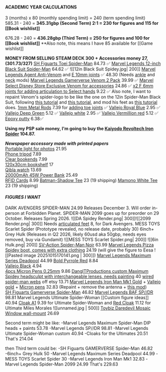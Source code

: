 #### **ACADEMIC YEAR CALCULATIONS**  
3 (months) x 80 (monthly spending limit) \= 240 (term spending limit)  
585.31 \- 240 \= **345.31gbp (Second Term) 2:1 \= 230 for figures and 115 for [[Book wishlist]]**

676.28 \- 240 \= **436.28gbp (Third Term) = 250 for figures and 100 for [[Book wishlist]]**
**Also note, this means I have 85 available for [[Game wishlist]]

**MONEY FROM SELLING STEAM DECK 300 + Accessories money 27, (301.73/327)**
[SH Figuarts Toei Spider-Man](https://zenmarket.jp/en/mercariproduct.aspx?itemCode=m35711783435) 84.73 ✅
[Marvel Legends 12-inch Black Suit Spider-Man](https://zenmarket.jp/en/mercariproduct.aspx?itemCode=m32096359382) 64.62 ✅
![[12in Black Suit Spidey.jpg| 200]]
[Marvel Legends Agent Anti-Venom](https://forbiddenplanet.com/471133-marvel-legendsmagic-the-gathering-action-figure-agent-anti-venom/) and [E 10mm joints](https://www.aliexpress.com/item/1005005324042088.html) ✅ 48.30 (Needs [ankle](https://www.youtube.com/shorts/_iQMTq_AkMg) and [neck](https://www.youtube.com/shorts/UTXk53sCx18) mods)
[Marvel Legends Gamerverse Venom 2 Pack](https://www.amazon.co.uk/Marvel-Legends-Gamerverse-Captain-Collectibles/dp/B0DK7NKM6J?crid=1CWKMVFACXFQL&dib=eyJ2IjoiMSJ9.dtRx0fC7dbeaK7uwUsWtKsF3vXS3o8l6tqfrAudQM0Yn6ffUFIdXf2YznuEib3adKDDhBbeotq81I_x02rGqSgJsV_B7WAPNbNtSU1t-XRRbci0nzwJ9p7Ap1yQ92Rz1zGRyuXk33B1dOAU12UFqpPX3lFdDRPFpE49tNoYksh7VqdLv-qa98MQrVhSLI0UxMfjCU4i1aOnO0q_C3Utc2FQnxwDtUlETObUiTCaNgMMFHxRNS6NKZCBh_HOTl6E0ady6muq6MkVCaOQVXl705JRimf26MPusGHMpJrxH3mw.MYDvliO4ypAdcoZMtyym6BHp_XpkkBechhPkwr-LHRo&dib_tag=se&keywords=marvel+legends+venom&qid=1756139159&sprefix=marvel+legends+ven%2Caps%2C180&sr=8-3) 39.99 ✅
[Marvel Select Disney Store Exclusive Venom for accessories](https://www.ebay.co.uk/itm/406028646415) 24.86 ✅
[x2 F 6mm joints for adding articulation to Select hands](https://www.aliexpress.com/item/1005005324042088.html) 9.22 ✅
Also note, I want to repaint Venom's spider-logo to be like the one on the 12in Spider-Man Black Suit, following [this tutorial](https://youtu.be/RPi2WmLPxv8) and [this tutorial](https://youtu.be/xDrXjyuO5bc?si=V7qNdi77Jdu1jBp0), and mod his feet as [this tutorial](https://www.youtube.com/shorts/4kY5DhkBpb8) does.
[1mm Metal Rods](https://www.amazon.co.uk/TA-VIGOR-Stainless-Crafts-Helicopter-Airplane/dp/B0CD7QZTCF?crid=2T65VTXIU9EQ5&dib=eyJ2IjoiMSJ9.ZFlnuV3CdnOxRXLV7GxNuF_cBE1rz2jRI-c30d_egFRj59D4HErqkAiwKA1qLiANBUKeH2gncElNElZn3eq8D5TwBt9S1l_nlBLUtpf9l1iONT88kU-MUYm4Kl_Xi-RePY2iX4dpwYYNOGvFSv0hCo0E6ZumBlfNRPJ-pE5mHZhSyNnxZpdDmm__hjc0RBZg8O_HwMvTlAFEPyv9mFjgrqoZyTJA8aWtriLrpZyk33OBoDl-ctu95Fa4TBPbZRY9zth4YxgADjv-4LQJqfLaG5bBCha--bwxlVhsaWYXULE.saa3yzeM1viE76anuRUh1VYsMDawyDNeFN-h_YjQDdI&dib_tag=se&keywords=metal%2Brod%2B1mm&qid=1759972902&sprefix=metal%2Brod%2B1mm%2Caps%2C147&sr=8-9&th=1) 7.39 for [adding toe joints](https://www.youtube.com/shorts/4kY5DhkBpb8) ✅
[Vallejo Royal Blue](https://www.amazon.co.uk/Vallejo-Model-Color-Acrylic-Paint/dp/B000PH7OQ6?crid=1VVPPRLKJBQJE&dib=eyJ2IjoiMSJ9.fsmNv9wAmF73PmtGyq_LCc0wHzeCWCFyHNkFnTaWbKbcMrC3MIcFtfLYj8ZQ59WZkEbqelJT_LjL6u6w2ZiHJFSdJVNuCE7msGoOsS5W6ODheO2cVx2nCyWQ02b6UhV5FutHolFy1WNnEXBM6892-9I4b02vEnsqCGwldij7lSDtC6Da0Hgz3r1EWEK3XTRiwbpdvHVhMhhmU9Pa6h5DGF2JfoDObERlN3Xij9dCKK4nUMfNql52pzdbNJoRDnxLa7Xi7YmQu3R3GB6i0xa9dczHyhFgZHAXGsYFbnGQ0XQ.ry2UxazsfzF1mh57jET6pIw5pSK5UPOx6OEVPTQd8qw&dib_tag=se&keywords=vallejo%2Broyal%2Bblue&qid=1758872398&sprefix=vallejo%2Broyal%2Bblue%2Caps%2C131&sr=8-1&th=1) 2.95 ✅
[Vallejo Deep Green](https://www.amazon.co.uk/Vallejo-Model-Color-Acrylic-Paint/dp/B000PHBEM6?crid=1WWNKHZBT3EPE&dib=eyJ2IjoiMSJ9.LHWg9fkg2CMeC1tbKR_u5HuCFZQhVax2GPJRgYe52i9bMp96wHvTqYk4Vn7QJ23mQH69ckih86E7MqoDSVgwf_yn0hbaClSC2gcS86BTVa0y8SQ-l9wetHHvsyN9V5455lXU4_uleoGE0FwYalUxcewcAJ__AIMUEmc8KSaL4h3wNxuv5ywtdxfRACDKBtQKYjXIkU6tLRWFNGi040cAYkUUx5NVHF6LsCS7oRsy2W-ySb3Q76GJZsoWSVdB0DBEFFL0w53F80FfRRPvRg8p-fYXeLnp4HO-I766Gh7mYl4.eZPNOwQvoEKOAfY8NlM06Sw8HgdS6luI1PV_3pPNXLM&dib_tag=se&keywords=vallejo%2Bdeep%2Bgreen&qid=1758872407&sprefix=vallejo%2Bdeep%2Bgree%2Caps%2C104&sr=8-1&th=1) 5.12 ✅
[Vallejo white](https://www.amazon.co.uk/Vallejo-Model-Color-Acrylic-Paint/dp/B000PH7OZM) 2.95 ✅
[Vallejo Vermillion red](https://www.amazon.co.uk/Vallejo-Model-Color-Acrylic-Paint/dp/B000PH9JR8?source=ps-sl-shoppingads-lpcontext&smid=A24YWSJL4NZAIN&th=1) 5.12 ✅
[Epoxy putty](https://www.amazon.co.uk/Milliput-Epoxy-Putty-White/dp/B004RO1XQU/262-1879676-9991234?pd_rd_w=6Qhcj&content-id=amzn1.sym.26650545-76bb-4cec-9169-6ae3698dbb86&pf_rd_p=26650545-76bb-4cec-9169-6ae3698dbb86&pf_rd_r=BSGBWQE5W18RJDH8TJBE&pd_rd_wg=VIPJZ&pd_rd_r=29c41a72-69f5-4ca8-8e24-c97e51b025ce&pd_rd_i=B004RO1XQU&psc=1) 6.38✅

**Using my PSP sale money, I'm going to buy the [Kaiyodo Revoltech Iron Spider](https://zenmarket.jp/en/mercariproduct.aspx?itemCode=m24214284932) 104.87.**

***Newspaper accessory made with printed papers***  
[Portable light for photos](https://www.aliexpress.com/item/4001132435958.html?invitationCode=Nk5WWG9Fd1pIUHU0VkNuTU90bE4xbmptNzY5SG5hZHhLc2lXRWhYb1AwdWVQemFTZUJrNWVWT0s1MU1hdTAyWg&srcSns=sns_Copy&spreadType=socialShare&social_params=61255092969&bizType=ProductDetail&spreadCode=Nk5WWG9Fd1pIUHU0VkNuTU90bE4xbmptNzY5SG5hZHhLc2lXRWhYb1AwdWVQemFTZUJrNWVWT0s1MU1hdTAyWg&aff_fcid=53caf2040f224c14a827912e34cd185c-1758731852211-08817-_Ex3vUBy&tt=MG&aff_fsk=_Ex3vUBy&aff_platform=default&sk=_Ex3vUBy&aff_trace_key=53caf2040f224c14a827912e34cd185c-1758731852211-08817-_Ex3vUBy&shareId=61255092969&businessType=ProductDetail&platform=AE&terminal_id=b4f21691d67147bda3b5aa1df2020bba&afSmartRedirect=y) 21.95  
[Phone tripod](https://www.amazon.co.uk/dp/B0CQP77YP4?ref=cm_sw_r_cso_cp_apan_dp_6NN2VGV0TFFM5D67WCBQ&social_share=cm_sw_r_cso_cp_apan_dp_6NN2VGV0TFFM5D67WCBQ&titleSource=true) 7.89  
[Clear bookends](https://amzn.eu/d/c2mRlW7) 7.99  
[120x30cm bookshelf](https://www.ikea.com/gb/en/p/bergshult-shelf-brown-black-80426283/) 17  
[Qibla watch](https://www.aliexpress.com/item/1005004987915492.html?pvid=5652dc25-4d2e-41c9-8c0e-3bde7d8c734e&_t=gps-id%3ApcJustForYou%2Cscm-url%3A1007.13562.416251.0%2Cpvid%3A5652dc25-4d2e-41c9-8c0e-3bde7d8c734e%2Ctpp_buckets%3A668%232846%238114%231999&utparam-url=scene%3ApcJustForYou%7Cquery_from%3A%7Cx_object_id%3A1005004987915492%7C_p_origin_prod%3A) 13.69  
[20000mAh 45W Power Bank](https://www.amazon.co.uk/dp/B0D6378L2B/?coliid=I1WMKZ5LXDRE5P&colid=3QR68R4Q0W63Y&th=1) 25.49  
[RFID Cards](https://www.amazon.co.uk/WHonor-Blocking-Protector-Contactless-Protection/dp/B0CHHZ323V?dib=eyJ2IjoiMSJ9.3oovWHGg-Tc2LmkMhu1lva1pRWNjmBCC9_wKGJhg9-CbuF1wMvwtMVZCu-dZH5W4bZwesuyTv9Ga_SNwsD1S7KM70ghG3Ivji9gby1X_yA2l-ldbs9QvFkLulVhsgXHAS_XrO2GdpQYgca0Ae61HEsNuv0EsHuKwIgv-jU0HFb1CyyQR4-11EkvebN6Y3TgUrvuyOyElX7m1fm7CCMjxUVRGWZC042d-E0WmPF5YEKnzDG9q8csTLBDKXDnbJUX9meI_O1EaKB6v66lNUKcKOBCZTHXrpbmFR6zQZC1p4nc.qbFclqgKO2To5rtlQMiyww3nbd9douTbFoUkmKSi0Cc&dib_tag=se&keywords=RFID+Cards&qid=1759682979&sr=8-4) 8.99
[Batman-Shadow Tee](https://mamono.world/products/btm-shd) 23 (19 shipping)
[Mamono White Tee](https://mamono.world/products/skc-vs2?variant=46151394590912) 23 (19 shipping)
#### ***FIGURES I WANT***
DARK AVENGERS SPIDER-MAN 24.99 Releases December 3. Will order in-person at Forbidden Planet. 
SPIDER-MAN 2099 goes up for preorder on 29 October. Releases Spring 2026.
![[DA Spidey Render.png| 300]]![[2099 Render.png| 300]]
Needs [articulated feet](https://www.etsy.com/uk/listing/1675366287/retro-articulated-toes-pair-for-marvel?show_sold_out_detail=1&ref=nla_listing_details) 8, for Dark Avengers.
MESS TOYS Scarlet Spider (Prototype revealed, no release date, probably 30)
6inch+ Grey Hulk (Releases in Q2 2026, likely 60usd aka 50gbp, needs eyes removed, buy via Gundamit)
![[MESS TOYS Scarlet Spider.png| 200]] ![[6in Hulk.png| 200]]
[SV-Action Spider-Man Noir](https://www.nin-nin-game.com/en/spider-man/98019-sv-action-spider-man-into-the-spider-verse-spider-man-noir-sentinel-.html) 63.99
[Marvel Legends Pizza Spidey boot, comes with extra clothing](https://www.aliexpress.com/item/1005003312494959.html?pdp_npi=4%40dis%21GBP%21%EF%BF%A122.11%21%EF%BF%A118.79%21%21%21204.16%21173.50%21%40211b61a417605406552856722ed1f9%2112000028475807967%21sh%21UK%212834634728%21X&spm=a2g0o.store_pc_allItems_or_groupList.new_all_items_2007593937303.1005003312494959) 24.19 (will give the figure to Eesa
![[Pasted image 20251015170141.png | 300]])
[Marvel Legends Maximum Series Deadpool](https://www.amazon.co.uk/Marvel-Legends-Maximum-Deadpool-Action/dp/B0DMRD3K4G?crid=2XS44Z9P20TAV&dib=eyJ2IjoiMSJ9.iNJkSCrO1riF8rBG2AbRw56cSABwEpo6SRwCAvtNzXTqnrMLCSnXng3DC0tKpbePziKbK9f7HbOvG8UEO1zJcYLVlWjKGCeCp9Da3ucVTLe_-8oGZmUfnyQnJSo2HYR4LPV69DS3Qh9VSvotC0YljPjqfLoilYwvgPduVwFn6axkLMyM7MJngV_HL8pCf6YK3RpRmRhc95rW_BKXrs8md6VBiKsqfo8oF0EKH3KRZOd1K_SCWvWaqDMlpuWyvdeKA3cbKbuvwMp8qW8PGPIG3Awb0I39VuNH33CJ2broocA.U1CfSDYbzldiik9Q9ra5pBec9rG19Dr1tuZ3ufQQ9fk&dib_tag=se&keywords=maximum+deadpool&qid=1759855126&sprefix=maximum+deadpool%2Caps%2C176&sr=8-4) 44.99
[Bold Pyrrole Red](https://www.ebay.co.uk/itm/204769887945?_skw=Pro+Acryl+Bold+Pyrrole+Red&itmmeta=01K4K0W4S203NKVYZP57YWJ24T&hash=item2fad3c86c9:g:0fAAAOSwuadmL2d8&itmprp=enc%3AAQAKAAAA8FkggFvd1GGDu0w3yXCmi1cubmpXIEpjBsH%2Flj8wj0qdBI%2B5rCR8riHCSM3cU1bZQ5%2BatWSGr53dMboYV3L8X6dbNi5epaxJOoo5u3RTy%2B3NQIfnyhTMJ84Gq9Hlx2JrR3AU3K91ZEw89E1phPpqBNSyyid%2FrmVgrUGapc4xAXLZGTJpbjwsF9%2FBR3jTnKvvdQreJ3%2FX6odtuty%2BsOjv2knpu1GERzYc3A62FAzEc%2BZ7YLVeSU2dwzBwUYQ0deP3JauOwDDCxhk554lfMmdtJv4GEpEsfxBmWM8RcMo8L1JCJlrRNTFQPrcWfpP2%2Fk2dag%3D%3D%7Ctkp%3ABk9SR5DO8OCkZg) 8.84  
[Vallejo Black](https://amzn.eu/d/bbalCsI) 4.94  
[4pcs Micron Pens 0.25mm](https://www.amazon.co.uk/Sakura-Pigma-Micron-Black-0-25mm/dp/B07XYXBX62?crid=4KI9FKRLRZWC&dib=eyJ2IjoiMSJ9.kSObt0GaKA1Rh6eOZGgWH2GV4iVQSgaY5m8oSFGg6hKDWS9AIomD5-RxeBkmZr7gb_l8Cb52zQuYD8wAZpmmh3YQrfC1m1zffUzQ3Tdk_oAyVy-pDe8j6xo69SNp8_TOc_GZmgmyNa6P_mRCmF7g6q5mGgC0FZBoIYdpu0Xt5nh8-l5Q-4uDnbedPp4sQknLrNw_QOwrb-HWN-j8kbM5gmSTEm82w37PodkUemmycgj2rSOYE3Kmv5lG34nDeKFUWgBPDbk_iZJpBQ-s2XHYsUZK-3HHtgGXWvdjOtXNGE0.MRifi4vEzHhMs_DHUd3O9KRelZnJ99eDQC73XpDWhIc&dib_tag=se&keywords=black+micron+pen&qid=1757281827&s=officeproduct&sprefix=black+micron+pen%2Coffice-products%2C231&sr=1-8) 9.86
[DangITProductions custom Maximum Spidey headsculpt with interchangeable lenses, needs painting](https://www.ebay.co.uk/itm/187471260540?itmmeta=01K7009YGKVX734M19ETF88PMP&hash=item2ba6286b7c:g:zxEAAeSwGqJolWW2) 40
[wired spider-man webs](https://www.etsy.com/uk/listing/4351330612/wired-spider-man-webs?ls=r&ref=landingpage_similar_listing_bot-4&pro=1&content_source=8348892c4d07a7135ba76e88d1f0c537%3A488bc60bd5e0a5cc6fe8d1070c784e954de19dd1&logging_key=8348892c4d07a7135ba76e88d1f0c537%3A488bc60bd5e0a5cc6fe8d1070c784e954de19dd1&listing_id=4351330612&listing_slug=wired-spider-man-webs) off etsy 13.71
[Marvel Legends Iron Man Mk1 Gold](https://amzn.eu/d/4ukZTDC) \+ [Vallejo gold](https://amzn.eu/d/cuMOGxP) \+ [Micron pens](https://amzn.eu/d/fEsM1hz) 32.83 (Repaint \+ remove the antenna \+ [this mod](https://www.youtube.com/shorts/wHRrpfzn6g0))  
[SH Figuarts Gamerverse Spider-Man](https://www.nin-nin-game.com/en/shfiguarts/194482-shfiguarts-marvel-gamerverse-spider-man-bandai-spirits-.html) 46.82
[Marvel Legends BAF SP//DR](https://www.ebay.com/itm/127349764428?_skw=marvel+legends+sp%2F%2Fdr+baf+complete&itmmeta=01K7KPXF1QZ66CQ5Y7X7B68STE&hash=item1da6a3314c:g:1bYAAeSw-hpouHjl&itmprp=enc%3AAQAKAAABAFkggFvd1GGDu0w3yXCmi1dw%2FXJyPU8yVkGTfNPBYXvYtfEO4X7aHH33%2Fb%2Bq6o50tOFD7CA1%2ByOxzUvutyXJsVechJFohtEPgN385C2qZgU9Vr9V%2FKuL8XKQVTrCRvC45H6W%2BRHBWjOqs1vHzs6smGAeIPjRWLBaH3j0LP1EGjNbCP8qd80c02F%2BCsyFbAwqm8b4hRpDWbyy70SuJ9G7jRbN7x6epwG%2BZFIhcy59WmJSywXiK%2FTXGVxzjeWoeahWvu5SB4cfWSj2y4ixTc03Qgc2QcTdUHIvxFHmkDzJXJFB0rs0Lf%2FD1peRgGtug3KnPqiZWCyFhSLF5TVv516xsro%3D%7Ctkp%3ABk9SR_7w9fa8Zg) 98.81
Marvel Legends Ultimate Spider-Woman [[Custom figure ideas]] 40.94
[Cloak A1](https://www.aliexpress.com/item/1005007705821913.html?pdp_ext_f=%7B%22sku_id%22%3A%2212000045358476915%22%7D&sourceType=1&spm=a2g0o.wish-manage-home.0.0) 9.39 for Ultimate Spider-Woman and [Red Cloak](https://www.aliexpress.com/item/1005007851128667.html?pdp_ext_f=%7B%22sku_id%22%3A%2212000042537003630%22%7D&sourceType=1&spm=a2g0o.wish-manage-home.0.0) 11.12 for Ultimate Miles Morales
![[unnamed.jpg | 500]]
[Toybiz Daredevil Mosaic Window wall-mount](https://www.ebay.co.uk/itm/374701000927) 26.69 

Second term might be like:
-Marvel Legends Maximum Spider-Man DIP heads + paints 53.78
-Marvel Legends SP//DR 98.81
-Marvel Legends Ultimate Spider-Woman custom 40.94
-Cloaks for the Ultimates 20.51
That's 214.04

then Third term could be:
-SH Figuarts GAMERVERSE Spider-Man 46.82
-6inch+ Grey Hulk 50
-Marvel Legends Maximum Series Deadpool 44.99
-MESS TOYS Scarlet Spider 30
-Marvel Legends Iron Man Mk1 32.83
-Marvel Legends Spider-Man 2099 24.99
That's 229.63